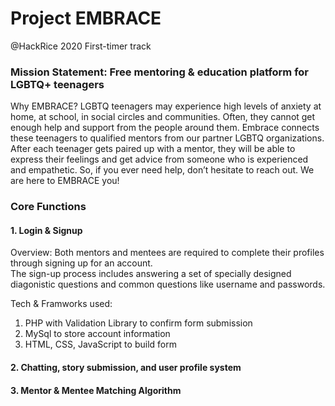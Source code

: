 # Project EMBRACE
@HackRice 2020 First-timer track

### Mission Statement: Free mentoring & education platform for LGBTQ+ teenagers

Why EMBRACE?
LGBTQ teenagers may experience high levels of anxiety at home, at school, in social circles and communities. Often, they cannot get enough help and support from the people around them. 
Embrace connects these teenagers to qualified mentors from our partner LGBTQ organizations. After each teenager gets paired up with a mentor, they will be able to express their feelings and get advice from someone who is experienced and empathetic. 
So, if you ever need help, don’t hesitate to reach out. We are here to EMBRACE you!

### Core Functions

#### 1. Login & Signup
Overview: Both mentors and mentees are required to complete their profiles through signing up for an account.  
The sign-up process includes answering a set of specially designed diagonistic questions and common questions like username and passwords.  

Tech & Framworks used: 
1. PHP with Validation Library to confirm form submission
2. MySql to store account information
3. HTML, CSS, JavaScript to build form 

#### 2. Chatting, story submission, and user profile system
#### 3. Mentor & Mentee Matching Algorithm 
